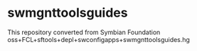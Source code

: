# swmgnttoolsguides
This repository converted from Symbian Foundation oss+FCL+sftools+depl+swconfigapps+swmgnttoolsguides.hg
